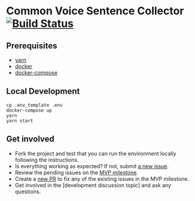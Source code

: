 # Common Voice Sentence Collector [![Build Status](https://travis-ci.com/Common-Voice/sentence-collector.svg?branch=master)](https://travis-ci.com/Common-Voice/sentence-collector)

## Prerequisites

 * [yarn](https://yarnpkg.com/docs/install)
 * [docker](https://docs.docker.com/install/)
 * [docker-compose](https://docs.docker.com/compose/install/)

## Local Development

```
cp .env_template .env
docker-compose up
yarn
yarn start
```

## Get involved

- Fork the project and test that you can run the environment locally following the instructions.
- Is everything working as expected? If not, submit [a new issue](https://github.com/Common-Voice/sentence-collector/issues/new).
- Review the pending issues on the [MVP milestone](https://github.com/Common-Voice/sentence-collector/milestone/1).
- Create a [new PR](https://github.com/Common-Voice/sentence-collector/compare) to fix any of the existing issues in the MVP milestone.
- Get involved in the [development discussion topic] and ask any questions.
